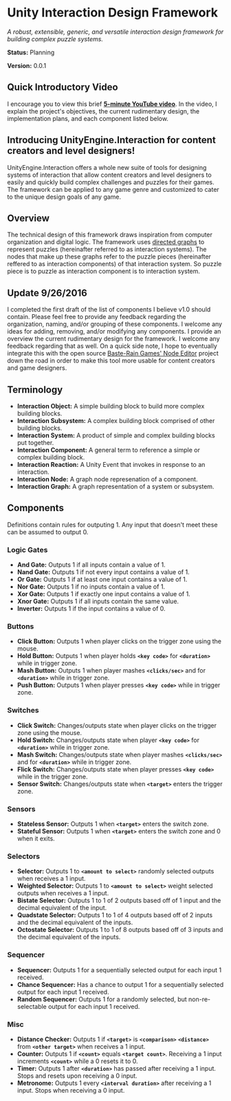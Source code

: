 # Unity Interaction Design Framework
*A robust, extensible, generic, and versatile interaction design framework for building complex puzzle systems.*

**Status:** Planning

**Version:** 0.0.1

## Quick Introductory Video
I encourage you to view this brief **[5-minute YouTube video](https://www.youtube.com/channel/UCkxtr--pUXOrsC4jbMNa3QA)**. In the video, I explain the project's objectives, the current rudimentary design, the implementation plans, and each component listed below.

## Introducing UnityEngine.Interaction for content creators and level designers!
UnityEngine.Interaction offers a whole new suite of tools for designing systems of interaction that allow content creators and level designers to easily and quickly build complex challenges and puzzles for their games. The framework can be applied to any game genre and customized to cater to the unique design goals of any game.

## Overview
The technical design of this framework draws inspiration from computer organization and digital logic. The framework uses [directed graphs](https://en.wikipedia.org/wiki/Directed_graph) to represent puzzles (hereinafter referred to as interaction systems). The nodes that make up these graphs refer to the puzzle pieces (hereinafter reffered to as interaction components) of that interaction system. So puzzle piece is to puzzle as interaction component is to interaction system.

## Update 9/26/2016
I completed the first draft of the list of components I believe v1.0 should contain. Please feel free to provide any feedback regarding the organization, naming, and/or grouping of these components. I welcome any ideas for adding, removing, and/or modifying any components. I provide an overview the current rudimentary design for the framework. I welcome any feedback regarding that as well. On a quick side note, I hope to eventually integrate this with the open source [Baste-Rain Games' Node Editor](https://github.com/Baste-RainGames/Node_Editor) project down the road in order to make this tool more usable for content creators and game designers.

## Terminology
* **Interaction Object:** A simple building block to build more complex building blocks.
* **Interaction Subsystem:** A complex building block comprised of other building blocks.
* **Interaction System:** A product of simple and complex building blocks put together.
* **Interaction Component:** A general term to reference a simple or complex building block.
* **Interaction Reaction:** A Unity Event that invokes in response to an interaction.
* **Interaction Node:** A graph node represenation of a component.
* **Interaction Graph:** A graph representation of a system or subsystem.

## Components
Definitions contain rules for outputing 1. Any input that doesn't meet these can be assumed to output 0.

### Logic Gates

* **And Gate:** Outputs 1 if all inputs contain a value of 1.
* **Nand Gate:** Outputs 1 if not every input contains a value of 1.
* **Or Gate:** Outputs 1 if at least one input contains a value of 1.
* **Nor Gate:** Outputs 1 if no inputs contain a value of 1.
* **Xor Gate:** Outputs 1 if exactly one input contains a value of 1.
* **Xnor Gate:** Outputs 1 if all inputs contain the same value.
* **Inverter:** Outputs 1 if the input contains a value of 0.

### Buttons
* **Click Button:** Outputs 1 when player clicks on the trigger zone using the mouse.
* **Hold Button:** Outputs 1 when player holds **`<key code>`** for **`<duration>`** while in trigger zone.
* **Mash Button:** Outputs 1 when player mashes **`<clicks/sec>`** and for **`<duration>`** while in trigger zone.
* **Push Button:** Outputs 1 when player presses **`<key code>`** while in trigger zone.

### Switches
* **Click Switch:** Changes/outputs state when player clicks on the trigger zone using the mouse.
* **Hold Switch:** Changes/outputs state when player **`<key code>`** for **`<duration>`** while in trigger zone. 
* **Mash Switch:** Changes/outputs state when player mashes **`<clicks/sec>`** and for **`<duration>`** while in trigger zone.
* **Flick Switch:** Changes/outputs state when player presses **`<key code>`** while in the trigger zone.
* **Sensor Switch:** Changes/outputs state when **`<target>`** enters the trigger zone.

### Sensors
* **Stateless Sensor:** Outputs 1 when **`<target>`** enters the switch zone.
* **Stateful Sensor:** Outputs 1 when **`<target>`** enters the switch zone and 0 when it exits.

### Selectors
* **Selector:** Outputs 1 to **`<amount to select>`** randomly selected outputs when receives a 1 input.
* **Weighted Selector:** Outputs 1 to **`<amount to select>`** weight selected outputs when receives a 1 input.
* **Bistate Selector:** Outputs 1 to 1 of 2 outputs based off of 1 input and the decimal equivalent of the input.
* **Quadstate Selector:** Outputs 1 to 1 of 4 outputs based off of 2 inputs and the decimal equivalent of the inputs.
* **Octostate Selector:** Outputs 1 to 1 of 8 outputs based off of 3 inputs and the decimal equivalent of the inputs.

### Sequencer
* **Sequencer:** Outputs 1 for a sequentially selected output for each input 1 received.
* **Chance Sequencer:** Has a chance to output 1 for a sequentially selected output for each input 1 received.
* **Random Sequencer:** Outputs 1 for a randomly selected, but non-re-selectable output for each input 1 received.

### Misc
* **Distance Checker:** Outputs 1 if **`<target>`** is **`<comparison>`** **`<distance>`** from **`<other target>`** when receives a 1 input.
* **Counter:** Outputs 1 if **`<count>`** equals **`<target count>`**. Receiving a 1 input increments **`<count>`** while a 0 resets it to 0.
* **Timer:** Outputs 1 after **`<duration>`** has passed after receiving a 1 input. Stops and resets upon receiving a 0 input.
* **Metronome:** Outputs 1 every **`<interval duration>`** after receiving a 1 input. Stops when receiving a 0 input.
